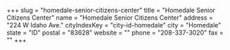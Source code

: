 +++
slug = "homedale-senior-citizens-center"
title = "Homedale Senior Citizens Center"
name = "Homedale Senior Citizens Center"
address = "224 W Idaho Ave."
cityIndexKey = "city-id-homedale"
city = "Homedale"
state = "ID"
postal = "83628"
website = ""
phone = "208-337-3020"
fax = ""
+++
